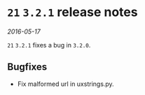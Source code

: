 # `21` `3.2.1` release notes

*2016-05-17*

`21` `3.2.1` fixes a bug in `3.2.0`.

## Bugfixes

- Fix malformed url in uxstrings.py.
